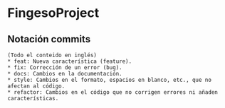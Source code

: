 # FingesoProject

## Notación commits
	(Todo el conteido en inglés)
    * feat: Nueva característica (feature).
    * fix: Corrección de un error (bug).
    * docs: Cambios en la documentación.
    * style: Cambios en el formato, espacios en blanco, etc., que no afectan al código.
    * refactor: Cambios en el código que no corrigen errores ni añaden características.
